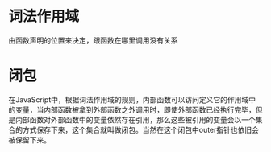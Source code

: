 # 词法作用域
由函数声明的位置来决定，跟函数在哪里调用没有关系

# 闭包
在JavaScript中，根据词法作用域的规则，内部函数可以访问定义它的作用域中的变量，当内部函数被拿到外部函数之外调用时，即使外部函数已经执行完毕，但是内部函数对外部函数中的变量依然存在引用，那么这些被引用的变量会以一个集合的方式保存下来，这个集合就叫做闭包。当然在这个闭包中outer指针也依旧会被保留下来。


 